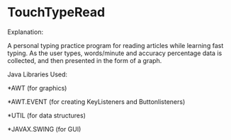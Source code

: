 # TouchTypeRead
Explanation:

A personal typing practice program for reading articles while learning fast typing. As the user types, words/minute and accuracy percentage data is collected, and then presented in the form of a graph.

Java Libraries Used:

*AWT (for graphics)

*AWT.EVENT (for creating KeyListeners and Buttonlisteners)

*UTIL (for data structures)

*JAVAX.SWING (for GUI)


